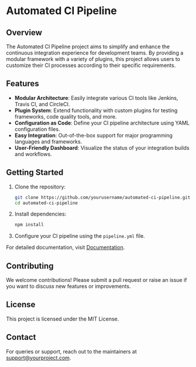 # Automated CI Pipeline

## Overview
The Automated CI Pipeline project aims to simplify and enhance the continuous integration experience for development teams. By providing a modular framework with a variety of plugins, this project allows users to customize their CI processes according to their specific requirements.

## Features
- **Modular Architecture**: Easily integrate various CI tools like Jenkins, Travis CI, and CircleCI.
- **Plugin System**: Extend functionality with custom plugins for testing frameworks, code quality tools, and more.
- **Configuration as Code**: Define your CI pipeline architecture using YAML configuration files.
- **Easy Integration**: Out-of-the-box support for major programming languages and frameworks.
- **User-Friendly Dashboard**: Visualize the status of your integration builds and workflows.

## Getting Started
1. Clone the repository:
   ```bash
   git clone https://github.com/yourusername/automated-ci-pipeline.git
   cd automated-ci-pipeline
   ```
2. Install dependencies:
   ```bash
   npm install
   ```
3. Configure your CI pipeline using the `pipeline.yml` file.

For detailed documentation, visit [Documentation](https://yourdocumentationlink.com).

## Contributing
We welcome contributions! Please submit a pull request or raise an issue if you want to discuss new features or improvements.

## License
This project is licensed under the MIT License.

## Contact
For queries or support, reach out to the maintainers at support@yourproject.com.
